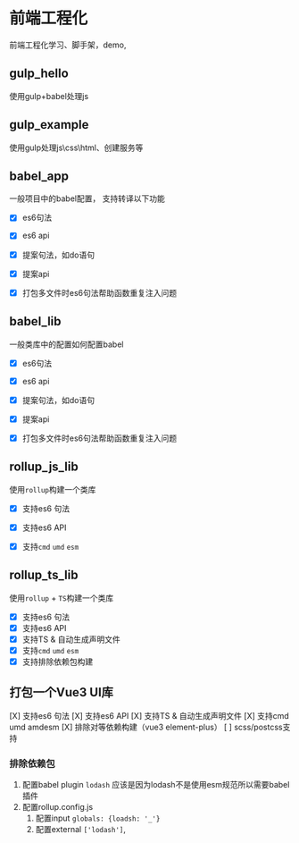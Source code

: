 # 前端工程化
前端工程化学习、脚手架，demo,


## gulp_hello
使用gulp+babel处理js


## gulp_example
使用gulp处理js\css\html、创建服务等


## babel_app
一般项目中的babel配置， 支持转译以下功能
- [x] es6句法
- [x] es6 api
- [x] 提案句法，如do语句
- [x] 提案api
- [x] 打包多文件时es6句法帮助函数重复注入问题


## babel_lib
一般类库中的配置如何配置babel
- [x] es6句法
- [x] es6 api
- [x] 提案句法，如do语句
- [x] 提案api
- [x] 打包多文件时es6句法帮助函数重复注入问题


## rollup_js_lib
使用`rollup`构建一个类库
- [x] 支持es6 句法
- [x] 支持es6 API
- [x] 支持`cmd` `umd` `esm`


## rollup_ts_lib
使用`rollup` + `TS`构建一个类库
- [x] 支持es6 句法
- [x] 支持es6 API
- [x] 支持TS & 自动生成声明文件
- [x] 支持`cmd` `umd` `esm`
- [x] 支持排除依赖包构建

## 打包一个Vue3 UI库
[X] 支持es6 句法
[X] 支持es6 API
[X] 支持TS & 自动生成声明文件
[X] 支持cmd umd amdesm
[X] 排除对等依赖构建（vue3 element-plus）
[ ] scss/postcss支持

### 排除依赖包
1. 配置babel plugin  `lodash` 应该是因为lodash不是使用esm规范所以需要babel插件
2. 配置rollup.config.js 
   1. 配置input `globals: {loadsh: '_'}`
   2. 配置external `['lodash']`,

